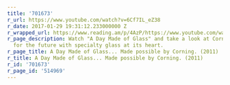 ```yaml
---
title: '701673'
r_url: https://www.youtube.com/watch?v=6Cf7IL_eZ38
r_date: 2017-01-29 19:31:12.233000000 Z
r_wrapped_url: https://www.reading.am/p/4AzP/https://www.youtube.com/watch?v=6Cf7IL_eZ38
r_page_description: Watch "A Day Made of Glass" and take a look at Corning's vision
  for the future with specialty glass at its heart.
r_page_title: A Day Made of Glass... Made possible by Corning. (2011)
r_title: A Day Made of Glass... Made possible by Corning. (2011)
r_id: '701673'
r_page_id: '514969'
---
```


